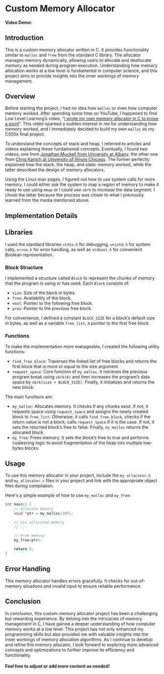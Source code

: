 # Custom Memory Allocator
#### Video Demo:  <URL HERE>

## Introduction

This is a custom memory allocator written in C. It provides functionality similar to `malloc` and `free` from the standard C library. The allocator manages memory dynamically, allowing users to allocate and deallocate memory as needed during program execution. Understanding how memory allocation works at a low level is fundamental in computer science, and this project aims to provide insights into the inner workings of memory management.

## Overview

Before starting the project, I had no idea how `malloc` or even how computer memory worked. After spending some time on YouTube, I happened to find Low Level Learning’s video, “[i wrote my own memory allocator in C to prove a point](https://youtu.be/CulF4YQt6zA?si=vJK9Lrn9nG4yKsHq)”. This video sparked a sudden interest in me for understanding how memory worked, and I immediately decided to build my own `malloc` as my CS50x final project.

To understand the concepts of stack and heap, I referred to articles and videos explaining these fundamental concepts. Eventually, I found two videos, one from [Jonathan Muckell from University at Albany](https://youtu.be/jKcg3ze10Hk?si=uYiXbnOkAQo6oZtn), the other one from [Chris Kanich at University of Illinois Chicago](https://youtu.be/UTii4dyhR5c?si=Q_Z6jbC02DDZ21FZ). The former perfectly explained how the stack, the heap, and static memory worked, while the latter described the design of memory allocators.

Using the Linux man pages, I figured out how to use system calls for more memory. I could either ask the system to map a region of memory to make it ready to use using `mmap` or I could use `sbrk` to increase the data segment. I chose the latter because the process was closer to what I previously learned from the media mentioned above.

## Implementation Details

## Libraries

I used the standard libraries `stdio.h` for debugging, `unistd.h` for system calls, `errno.h` for error handling, as well as `stdbool.h` for convenient Boolean representation.

### Block Structure

I implemented a structure called `Block` to represent the chunks of memory that the program is using or has used. Each `Block` consists of:
- `size`: Size of the block in bytes.
- `free`: Availability of the block.
- `next`: Pointer to the following free block.
- `prev`: Pointer to the previous free block.

For convenience, I defined a constant `BLOCK_SIZE` for a block’s default size in bytes, as well as a variable `free_list`, a pointer to the first free block.

### Functions

To make the implementation more manageable, I created the following utility functions:
- `find_free_block`: Traverses the linked list of free blocks and returns the first block that is more or equal to the size argument.
- `request_space`: Core function of `my_malloc`. It retrieves the previous program break using `sbrk(0)` and then increases the program’s data space by `sbrk(size + BLOCK_SIZE)`. Finally, it initializes and returns the new block.

The main functions are:
- `my_malloc`: Allocates memory. It checks if any chunks exist. If not, it requests space using `request_space` and assigns the newly created block to `free_list`. Otherwise, it calls `find_free_block`, checks if the return value is not a block, calls `request_space` if it is the case. If not, it sets the returned block’s free to false. Finally, `my_malloc` returns the allocated block.
- `my_free`: Frees memory. It sets the block’s free to true and performs coalescing logic to avoid fragmentation of the heap into multiple low-bytes blocks.

## Usage

To use this memory allocator in your project, include the `my_allocator.h` and `my_allocator.c` files in your project and link with the appropriate object files during compilation.

Here's a simple example of how to use `my_malloc` and `my_free`:

```c
int main() {
    // Allocate memory
    void *ptr = my_malloc(100);

    // Use allocated memory
    // ...

    // Free memory
    my_free(ptr);

    return 0;
}
```
## Error Handling
This memory allocator handles errors gracefully. It checks for out-of-memory situations and invalid input to ensure reliable performance.

## Conclusion
In conclusion, this custom memory allocator project has been a challenging but rewarding experience. By delving into the intricacies of memory management in C, I have gained a deeper understanding of how computer memory works at a low level. This project has not only enhanced my programming skills but also provided me with valuable insights into the inner workings of memory allocation algorithms. As I continue to develop and refine this memory allocator, I look forward to exploring more advanced concepts and optimizations to further improve its efficiency and functionality.

#### Feel free to adjust or add more content as needed!

